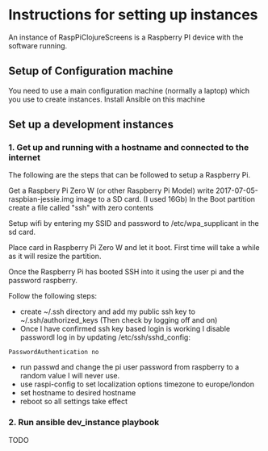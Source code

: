 # Instructions for setting up instances

An instance of RaspPiClojureScreens is a Raspberry PI device with the software running.

## Setup of Configuration machine

You need to use a main configuration machine (normally a laptop) which you use to create instances.
Install Ansible on this machine


## Set up a development instances

### 1. Get up and running with a hostname and connected to the internet

The following are the steps that can be followed to setup a Raspberry Pi.

Get a Raspbery Pi Zero W (or other Raspberry Pi Model)
write 2017-07-05-raspbian-jessie.img image to a SD card. (I used 16Gb)
In the Boot partition create a file called "ssh" with zero contents

Setup wifi by entering my SSID and password to /etc/wpa_supplicant in the sd card.

Place card in Raspberry Pi Zero W and let it boot. First time will take a while as it will resize the partition.

Once the Raspberry Pi has booted SSH into it using the user pi and the password raspberry.

Follow the following steps:
- create ~/.ssh directory and add my public ssh key to ~/.ssh/authorized_keys (Then check by logging off and on)
- Once I have confirmed ssh key based login is working I disable passwordl log in by updating /etc/ssh/sshd_config:
````
PasswordAuthentication no
````
- run passwd and change the pi user password from raspberry to a random value I will never use.
- use raspi-config to set localization options timezone to europe/london
- set hostname to desired hostname
- reboot so all settings take effect

### 2. Run ansible dev_instance playbook

TODO


